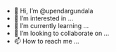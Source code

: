 - 👋 Hi, I’m @upendargundala
- 👀 I’m interested in ...
- 🌱 I’m currently learning ...
- 💞️ I’m looking to collaborate on ...
- 📫 How to reach me ...

<!---
upendargundala/upendargundala is a ✨ special ✨ repository because its `README.md` (this file) appears on your GitHub profile.
You can click the Preview link to take a look at your changes.
--->
